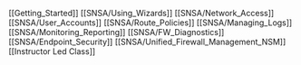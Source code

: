 [[Getting_Started]]
[[SNSA/Using_Wizards]]
[[SNSA/Network_Access]]
[[SNSA/User_Accounts]]
[[SNSA/Route_Policies]]
[[SNSA/Managing_Logs]]
[[SNSA/Monitoring_Reporting]]
[[SNSA/FW_Diagnostics]]
[[SNSA/Endpoint_Security]]
[[SNSA/Unified_Firewall_Management_NSM]]
[[Instructor Led Class]]

